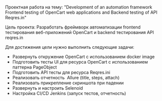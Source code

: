 Проектная работа на тему: "Development of an automation framework Frontend testing of OpenCart web applications and Backend testing of API Reqres.in"

Цель проекта: Разработать фреймворк автоматизации frontend тестирования веб-приложений OpenCart и backend тестирования API reqres.in

Для достижения цели нужно выполнить следующие задачи:  

- Развернуть откружение OpenCart c использованием docker image
- Подготовить тесты UI  для ресурса OpenCart с использованием паттерна PageObject
- Подготовить API тесты для ресурса  Reqres.ini
- Реализовать отчетность  Allure (title, steps, attach)
- Реализовать прикрепление скриншота при падении
- Развернуть и настроить Selenoid
- Настройка CI/СD Jenkins (запуск тестов, отчетность)
